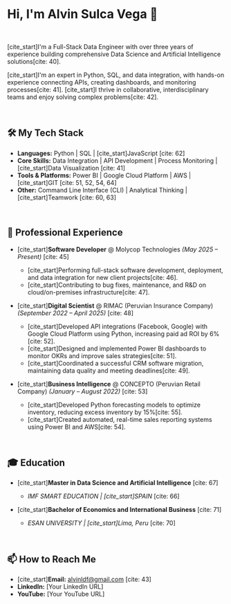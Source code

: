 # Hi, I'm Alvin Sulca Vega 👋

<br>

[cite_start]I'm a Full-Stack Data Engineer with over three years of experience building comprehensive Data Science and Artificial Intelligence solutions[cite: 40].

[cite_start]I'm an expert in Python, SQL, and data integration, with hands-on experience connecting APIs, creating dashboards, and monitoring processes[cite: 41]. [cite_start]I thrive in collaborative, interdisciplinary teams and enjoy solving complex problems[cite: 42].

<br>

## 🛠️ My Tech Stack

* **Languages:** Python | SQL | [cite_start]JavaScript [cite: 62]
* **Core Skills:** Data Integration | API Development | Process Monitoring | [cite_start]Data Visualization [cite: 41]
* **Tools & Platforms:** Power BI | Google Cloud Platform | AWS | [cite_start]GIT [cite: 51, 52, 54, 64]
* **Other:** Command Line Interface (CLI) | Analytical Thinking | [cite_start]Teamwork [cite: 60, 63]

<br>

## 💼 Professional Experience

* [cite_start]**Software Developer** @ Molycop Technologies *(May 2025 – Present)* [cite: 45]
    * [cite_start]Performing full-stack software development, deployment, and data integration for new client projects[cite: 46].
    * [cite_start]Contributing to bug fixes, maintenance, and R&D on cloud/on-premises infrastructure[cite: 47].

* [cite_start]**Digital Scientist** @ RIMAC (Peruvian Insurance Company) *(September 2022 – April 2025)* [cite: 48]
    * [cite_start]Developed API integrations (Facebook, Google) with Google Cloud Platform using Python, increasing paid ad ROI by 6%[cite: 52].
    * [cite_start]Designed and implemented Power BI dashboards to monitor OKRs and improve sales strategies[cite: 51].
    * [cite_start]Coordinated a successful CRM software migration, maintaining data quality and meeting deadlines[cite: 49].

* [cite_start]**Business Intelligence** @ CONCEPTO (Peruvian Retail Company) *(January – August 2022)* [cite: 53]
    * [cite_start]Developed Python forecasting models to optimize inventory, reducing excess inventory by 15%[cite: 55].
    * [cite_start]Created automated, real-time sales reporting systems using Power BI and AWS[cite: 54].

<br>

## 🎓 Education

* [cite_start]**Master in Data Science and Artificial Intelligence** [cite: 67]
    * *IMF SMART EDUCATION | [cite_start]SPAIN* [cite: 66]

* [cite_start]**Bachelor of Economics and International Business** [cite: 71]
    * *ESAN UNIVERSITY | [cite_start]Lima, Peru* [cite: 70]

<br>

## 📫 How to Reach Me

* [cite_start]**Email:** alvinldf@gmail.com [cite: 43]
* **LinkedIn:** [Your LinkedIn URL]
* **YouTube:** [Your YouTube URL]
